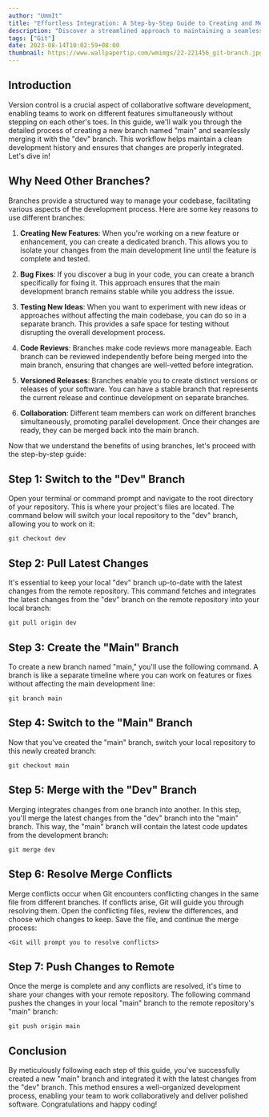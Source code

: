 ```yaml
---
author: "UmmIt"
title: "Effortless Integration: A Step-by-Step Guide to Creating and Merging the 'main' Branch into 'dev'"
description: "Discover a streamlined approach to maintaining a seamless development history.  comprehensive guide on effortlessly creating a 'main' branch and seamlessly merging it with 'dev'."
tags: ["Git"]
date: 2023-08-14T10:02:59+08:00
thumbnail: https://www.wallpapertip.com/wmimgs/22-221456_git-branch.jpg
---
```


## Introduction

Version control is a crucial aspect of collaborative software development, enabling teams to work on different features simultaneously without stepping on each other's toes. In this guide, we'll walk you through the detailed process of creating a new branch named "main" and seamlessly merging it with the "dev" branch. This workflow helps maintain a clean development history and ensures that changes are properly integrated. Let's dive in!

## Why Need Other Branches?

Branches provide a structured way to manage your codebase, facilitating various aspects of the development process. Here are some key reasons to use different branches:

1. **Creating New Features**: When you're working on a new feature or enhancement, you can create a dedicated branch. This allows you to isolate your changes from the main development line until the feature is complete and tested.

2. **Bug Fixes**: If you discover a bug in your code, you can create a branch specifically for fixing it. This approach ensures that the main development branch remains stable while you address the issue.

3. **Testing New Ideas**: When you want to experiment with new ideas or approaches without affecting the main codebase, you can do so in a separate branch. This provides a safe space for testing without disrupting the overall development process.

4. **Code Reviews**: Branches make code reviews more manageable. Each branch can be reviewed independently before being merged into the main branch, ensuring that changes are well-vetted before integration.

5. **Versioned Releases**: Branches enable you to create distinct versions or releases of your software. You can have a stable branch that represents the current release and continue development on separate branches.

6. **Collaboration**: Different team members can work on different branches simultaneously, promoting parallel development. Once their changes are ready, they can be merged back into the main branch.

Now that we understand the benefits of using branches, let's proceed with the step-by-step guide:

## Step 1: Switch to the "Dev" Branch

Open your terminal or command prompt and navigate to the root directory of your repository. This is where your project's files are located. The command below will switch your local repository to the "dev" branch, allowing you to work on it:

```shell
git checkout dev
```

## Step 2: Pull Latest Changes

It's essential to keep your local "dev" branch up-to-date with the latest changes from the remote repository. This command fetches and integrates the latest changes from the "dev" branch on the remote repository into your local branch:

```shell
git pull origin dev
```

## Step 3: Create the "Main" Branch

To create a new branch named "main," you'll use the following command. A branch is like a separate timeline where you can work on features or fixes without affecting the main development line:

```shell
git branch main
```

## Step 4: Switch to the "Main" Branch

Now that you've created the "main" branch, switch your local repository to this newly created branch:

```shell
git checkout main
```

## Step 5: Merge with the "Dev" Branch

Merging integrates changes from one branch into another. In this step, you'll merge the latest changes from the "dev" branch into the "main" branch. This way, the "main" branch will contain the latest code updates from the development branch:

```shell
git merge dev
```

## Step 6: Resolve Merge Conflicts

Merge conflicts occur when Git encounters conflicting changes in the same file from different branches. If conflicts arise, Git will guide you through resolving them. Open the conflicting files, review the differences, and choose which changes to keep. Save the file, and continue the merge process:

```
<Git will prompt you to resolve conflicts>
```

## Step 7: Push Changes to Remote

Once the merge is complete and any conflicts are resolved, it's time to share your changes with your remote repository. The following command pushes the changes in your local "main" branch to the remote repository's "main" branch:

```shell
git push origin main
```

## Conclusion

By meticulously following each step of this guide, you've successfully created a new "main" branch and integrated it with the latest changes from the "dev" branch. This method ensures a well-organized development process, enabling your team to work collaboratively and deliver polished software. Congratulations and happy coding!